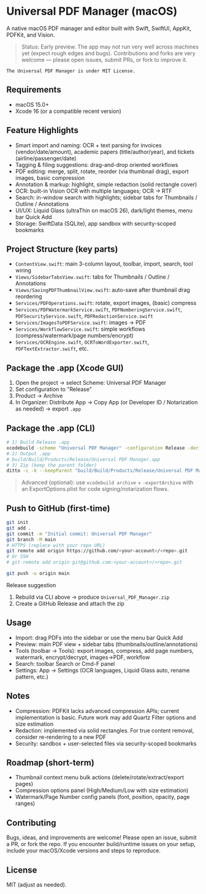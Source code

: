 # Universal PDF Manager (macOS)

A native macOS PDF manager and editor built with Swift, SwiftUI, AppKit, PDFKit, and Vision.

> Status: Early preview. The app may not run very well across machines yet (expect rough edges and bugs). Contributions and forks are very welcome — please open issues, submit PRs, or fork to improve it.

`The Universal PDF Manager is under MIT License. `

## Requirements
- macOS 15.0+
- Xcode 16 (or a compatible recent version)

## Feature Highlights
- Smart import and naming: OCR + text parsing for invoices (vendor/date/amount), academic papers (title/author/year), and tickets (airline/passenger/date)
- Tagging & filing suggestions: drag-and-drop oriented workflows
- PDF editing: merge, split, rotate, reorder (via thumbnail drag), export images, basic compression
- Annotation & markup: highlight, simple redaction (solid rectangle cover)
- OCR: built-in Vision OCR with multiple languages; OCR → RTF
- Search: in-window search with highlights; sidebar tabs for Thumbnails / Outline / Annotations
- UI/UX: Liquid Glass (ultraThin on macOS 26), dark/light themes, menu bar Quick Add
- Storage: SwiftData (SQLite), app sandbox with security-scoped bookmarks

## Project Structure (key parts)
- `ContentView.swift`: main 3-column layout, toolbar, import, search, tool wiring
- `Views/SidebarTabsView.swift`: tabs for Thumbnails / Outline / Annotations
- `Views/SavingPDFThumbnailView.swift`: auto-save after thumbnail drag reordering
- `Services/PDFOperations.swift`: rotate, export images, (basic) compress
- `Services/PDFWatermarkService.swift`, `PDFNumberingService.swift`, `PDFSecurityService.swift`, `PDFRedactionService.swift`
- `Services/ImagesToPDFService.swift`: images → PDF
- `Services/WorkflowService.swift`: simple workflows (compress/watermark/page numbers/encrypt)
- `Services/OCREngine.swift`, `OCRToWordExporter.swift`, `PDFTextExtractor.swift`, etc.

## Package the .app (Xcode GUI)
1. Open the project → select Scheme: Universal PDF Manager
2. Set configuration to "Release"
3. Product → Archive
4. In Organizer: Distribute App → Copy App (or Developer ID / Notarization as needed) → export `.app`

## Package the .app (CLI)
```bash
# 1) Build Release .app
xcodebuild -scheme "Universal PDF Manager" -configuration Release -derivedDataPath build
# 2) Output .app
# build/Build/Products/Release/Universal PDF Manager.app
# 3) Zip (keep the parent folder)
ditto -c -k --keepParent "build/Build/Products/Release/Universal PDF Manager.app" Universal_PDF_Manager.zip
```

> Advanced (optional): use `xcodebuild archive` + `-exportArchive` with an ExportOptions.plist for code signing/notarization flows.

## Push to GitHub (first-time)
```bash
git init
git add .
git commit -m "Initial commit: Universal PDF Manager"
git branch -M main
# HTTPS (replace with your repo URL)
git remote add origin https://github.com/<your-account>/<repo>.git
# Or SSH
# git remote add origin git@github.com:<your-account>/<repo>.git

git push -u origin main
```

Release suggestion
1) Rebuild via CLI above → produce `Universal_PDF_Manager.zip`
2) Create a GitHub Release and attach the zip

## Usage
- Import: drag PDFs into the sidebar or use the menu bar Quick Add
- Preview: main PDF view + sidebar tabs (thumbnails/outline/annotations)
- Tools (toolbar → Tools): export images, compress, add page numbers, watermark, encrypt/decrypt, images→PDF, workflow
- Search: toolbar Search or Cmd-F panel
- Settings: App → Settings (OCR languages, Liquid Glass auto, rename pattern, etc.)

## Notes
- Compression: PDFKit lacks advanced compression APIs; current implementation is basic. Future work may add Quartz Filter options and size estimation
- Redaction: implemented via solid rectangles. For true content removal, consider re-rendering to a new PDF
- Security: sandbox + user-selected files via security-scoped bookmarks

## Roadmap (short-term)
- Thumbnail context menu bulk actions (delete/rotate/extract/export pages)
- Compression options panel (High/Medium/Low with size estimation)
- Watermark/Page Number config panels (font, position, opacity, page ranges)

## Contributing
Bugs, ideas, and improvements are welcome! Please open an issue, submit a PR, or fork the repo. If you encounter build/runtime issues on your setup, include your macOS/Xcode versions and steps to reproduce.

## License
MIT (adjust as needed). 